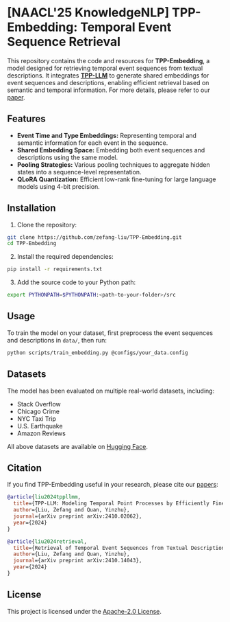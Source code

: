 # \[NAACL'25 KnowledgeNLP\] TPP-Embedding: Temporal Event Sequence Retrieval

This repository contains the code and resources for **TPP-Embedding**, a model designed for retrieving temporal event sequences from textual descriptions. It integrates **[TPP-LLM](https://github.com/zefang-liu/TPP-LLM)** to generate shared embeddings for event sequences and descriptions, enabling efficient retrieval based on semantic and temporal information. For more details, please refer to our [paper](https://arxiv.org/abs/2410.14043).

## Features

- **Event Time and Type Embeddings:** Representing temporal and semantic information for each event in the sequence.
- **Shared Embedding Space:** Embedding both event sequences and descriptions using the same model.
- **Pooling Strategies:** Various pooling techniques to aggregate hidden states into a sequence-level representation.
- **QLoRA Quantization:** Efficient low-rank fine-tuning for large language models using 4-bit precision.

## Installation

1. Clone the repository:

```bash
git clone https://github.com/zefang-liu/TPP-Embedding.git
cd TPP-Embedding
```

2. Install the required dependencies:

```bash
pip install -r requirements.txt
```

3. Add the source code to your Python path:

```bash
export PYTHONPATH=$PYTHONPATH:<path-to-your-folder>/src
```

## Usage

To train the model on your dataset, first preprocess the event sequences and descriptions in `data/`, then run:

```bash
python scripts/train_embedding.py @configs/your_data.config
```

## Datasets

The model has been evaluated on multiple real-world datasets, including:

- Stack Overflow
- Chicago Crime
- NYC Taxi Trip
- U.S. Earthquake
- Amazon Reviews

All above datasets are available on [Hugging Face](https://huggingface.co/tppllm).

## Citation

If you find TPP-Embedding useful in your research, please cite our [papers](https://arxiv.org/abs/2410.14043):

```bibtex
@article{liu2024tppllmm,
  title={TPP-LLM: Modeling Temporal Point Processes by Efficiently Fine-Tuning Large Language Models},
  author={Liu, Zefang and Quan, Yinzhu},
  journal={arXiv preprint arXiv:2410.02062},
  year={2024}
}

@article{liu2024retrieval,
  title={Retrieval of Temporal Event Sequences from Textual Descriptions},
  author={Liu, Zefang and Quan, Yinzhu},
  journal={arXiv preprint arXiv:2410.14043},
  year={2024}
}
```

## License

This project is licensed under the [Apache-2.0 License](LICENSE).
